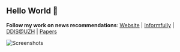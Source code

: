 ## Hello World 👋

**Follow my work on news recommendations**: [Website](https://informfully.ch/) | [Informfully](https://github.com/orgs/Informfully/repositories) | [DDIS@UZH](https://www.ifi.uzh.ch/en/ddis/people/heitz.html) | [Papers](https://scholar.google.com/citations?user=fgcsrbQAAAAJ)

![Screenshots](https://informfully.readthedocs.io/en/latest/_images/app_screens.png)

<!--
**lucienheitz/lucienheitz** is a ✨ _special_ ✨ repository because its `README.md` (this file) appears on your GitHub profile.

Here are some ideas to get you started:

- 🔭 I’m currently working on ...
- 🌱 I’m currently learning ...
- 👯 I’m looking to collaborate on ...
- 🤔 I’m looking for help with ...
- 💬 Ask me about ...
- 📫 How to reach me: ...
- 😄 Pronouns: ...
- ⚡ Fun fact: ...
-->
